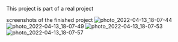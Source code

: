 This project is part of a real project 

screenshots of the finished project
![photo_2022-04-13_18-07-44](https://user-images.githubusercontent.com/43855440/163212776-5b31daef-8d9b-4337-a828-4c94f9fc2086.jpg)
![photo_2022-04-13_18-07-49](https://user-images.githubusercontent.com/43855440/163212780-01dfcb74-6b20-455b-bb11-30f5a414d987.jpg)
![photo_2022-04-13_18-07-53](https://user-images.githubusercontent.com/43855440/163212784-edf0018b-53ec-4a83-947a-440ed87d6fab.jpg)
![photo_2022-04-13_18-07-57](https://user-images.githubusercontent.com/43855440/163212787-fb73d2cd-4e07-4227-ab68-f5cf2ef0ec32.jpg)
